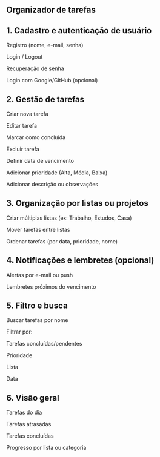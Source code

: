 ## Organizador de tarefas
## 1.  Cadastro e autenticação de usuário
 Registro (nome, e-mail, senha)

 Login / Logout
 
 Recuperação de senha
 
 Login com Google/GitHub (opcional)

## 2. Gestão de tarefas
Criar nova tarefa

Editar tarefa

Marcar como concluída

Excluir tarefa

Definir data de vencimento

Adicionar prioridade (Alta, Média, Baixa)

Adicionar descrição ou observações

## 3. Organização por listas ou projetos
Criar múltiplas listas (ex: Trabalho, Estudos, Casa)

Mover tarefas entre listas

Ordenar tarefas (por data, prioridade, nome)
##  4. Notificações e lembretes (opcional)
Alertas por e-mail ou push

Lembretes próximos do vencimento
## 5. Filtro e busca
Buscar tarefas por nome

Filtrar por:

Tarefas concluídas/pendentes

Prioridade

Lista

Data
## 6. Visão geral
Tarefas do dia

Tarefas atrasadas

Tarefas concluídas

Progresso por lista ou categoria




 

